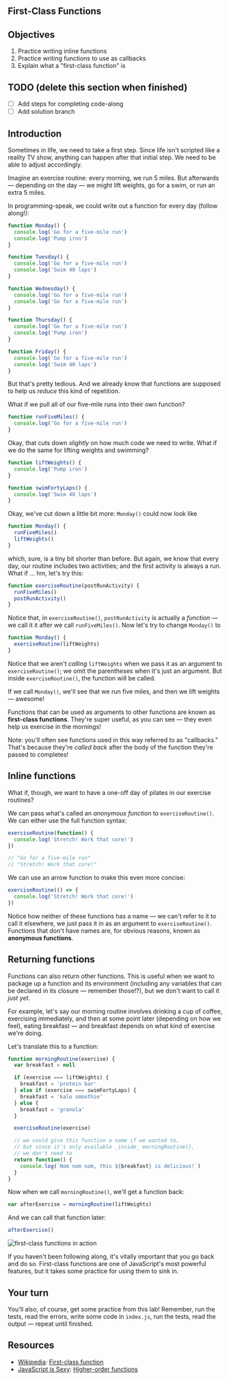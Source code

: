 First-Class Functions
---

## Objectives

1. Practice writing inline functions
2. Practice writing functions to use as callbacks
3. Explain what a "first-class function" is

## TODO (delete this section when finished)

- [ ] Add steps for completing code-along
- [ ] Add solution branch

## Introduction

Sometimes in life, we need to take a first step. Since life isn't scripted like a reality TV show, anything can happen
after that initial step. We need to be able to adjust accordingly.

Imagine an exercise routine: every morning, we run 5 miles. But afterwards — depending on the day — we might lift
weights, go for a swim, or run an extra 5 miles.

In programming-speak, we could write out a function for every day (follow along!):

``` javascript
function Monday() {
  console.log('Go for a five-mile run')
  console.log('Pump iron')
}

function Tuesday() {
  console.log('Go for a five-mile run')
  console.log('Swim 40 laps')
}

function Wednesday() {
  console.log('Go for a five-mile run')
  console.log('Go for a five-mile run')
}

function Thursday() {
  console.log('Go for a five-mile run')
  console.log('Pump iron')
}

function Friday() {
  console.log('Go for a five-mile run')
  console.log('Swim 40 laps')
}
```

But that's pretty tedious. And we already know that functions are supposed to help us _reduce_ this kind of repetition.

What if we pull all of our five-mile runs into their own function?

``` javascript
function runFiveMiles() {
  console.log('Go for a five-mile run')
}
```

Okay, that cuts down _slightly_ on how much code we need to write. What if we do the same for lifting weights and swimming?

``` javascript
function liftWeights() {
  console.log('Pump iron')
}

function swimFortyLaps() {
  console.log('Swim 40 laps')
}
```

Okay, we've cut down a little bit more: `Monday()` could now look like


``` javascript
function Monday() {
  runFiveMiles()
  liftWeights()
}
```

which, sure, is a tiny bit shorter than before. But again, we know that every day, our routine includes two activities; and the first activity is always a run. What if ... hm, let's try this:

``` javascript
function exerciseRoutine(postRunActivity) {
  runFiveMiles()
  postRunActivity()
}
```

Notice that, in `exerciseRoutine()`, `postRunActivity` is actually a _function_ — we call it it after we call `runFiveMiles()`. Now let's try to change `Monday()` to

``` javascript
function Monday() {
  exerciseRoutine(liftWeights)
}
```

Notice that we aren't _calling_ `liftWeights` when we pass it as an argument to `exerciseRoutine()`; we omit the parentheses when it's just an argument. But inside `exerciseRoutine()`, the function will be called.

If we call `Monday()`, we'll see that we run five miles, and then we lift weights — awesome!

Functions that can be used as arguments to other functions are known as **first-class functions**. They're super useful, as you can see — they even help us exercise in the mornings!

Note: you'll often see functions used in this way referred to as "callbacks." That's because they're _called back_ after the body of the function they're passed to completes!

## Inline functions

What if, though, we want to have a one-off day of pilates in our exercise routines?

We can pass what's called an _anonymous function_ to `exerciseRoutine()`. We can either use the full function syntax:

``` javascript
exerciseRoutine(function() {
  console.log('Stretch! Work that core!')
})

// "Go for a five-mile run"
// "Stretch! Work that core!"
```

We can use an arrow function to make this even more concise:

``` javascript
exerciseRoutine(() => {
  console.log('Stretch! Work that core!')
})
```

Notice how neither of these functions has a name — we can't refer to it to call it elsewhere, we just pass it in as an argument to `exerciseRoutine()`. Functions that don't have names are, for obvious reasons, known as **anonymous functions**.

## Returning functions

Functions can also return other functions. This is useful when we want to package up a function and its environment (including any variables that can be declared in its closure — remember those!?), but we don't want to call it _just yet_.

For example, let's say our morning routine involves drinking a cup of coffee, exercising immediately, and then at some point later (depending on how we feel), eating breakfast — and breakfast depends on what kind of exercise we're doing.

Let's translate this to a function:

``` javascript
function morningRoutine(exercise) {
  var breakfast = null

  if (exercise === liftWeights) {
    breakfast = 'protein bar'
  } else if (exercise === swimFortyLaps) {
    breakfast = 'kale smoothie'
  } else {
    breakfast = 'granola'
  }

  exerciseRoutine(exercise)

  // we could give this function a name if we wanted to,
  // but since it's only available _inside_ morningRoutine(),
  // we don't need to
  return function() {
    console.log(`Nom nom nom, this ${breakfast} is delicious!`)
  }
}
```

Now when we call `morningRoutine()`, we'll get a function back:

``` javascript
var afterExercise = morningRoutine(liftWeights)
```

And we can call that function later:

``` javascript
afterExercise()
```

![first-class functions in action](https://curriculum-content.s3.amazonaws.com/skills-based-js/first-class_functions_example.png)

If you haven't been following along, it's vitally important that you go back and do so. First-class functions are one of JavaScript's most powerful features, but it takes some practice for using them to sink in.

## Your turn

You'll also, of course, get some practice from this lab! Remember, run the tests, read the errors, write some code in `index.js`, run the tests, read the output — repeat until finished.

## Resources

- [Wikipedia](https://en.wikipedia.org/wiki/First-class_function): [First-class function](https://en.wikipedia.org/wiki/First-class_function)
- [JavaScript is Sexy](http://javascriptissexy.com/understand-javascript-callback-functions-and-use-them/#more-1037): [Higher-order functions](http://javascriptissexy.com/understand-javascript-callback-functions-and-use-them/#more-1037)
